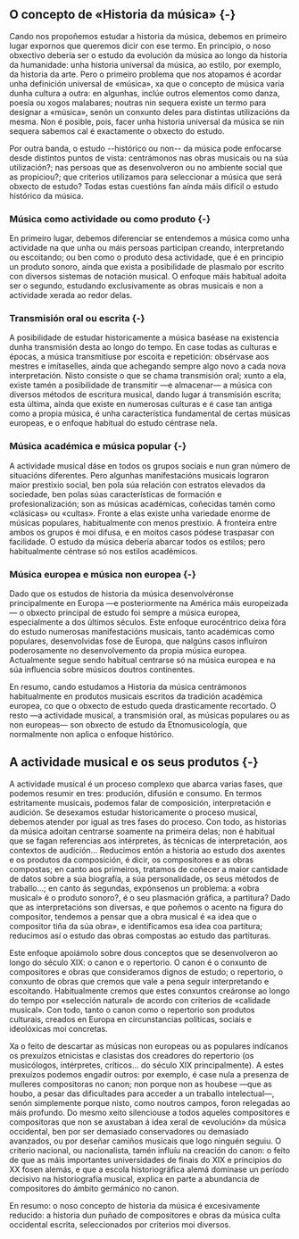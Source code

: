 ## O concepto de «Historia da música» {-}

Cando nos propoñemos estudar a historia da música, debemos en primeiro lugar expornos que queremos dicir con ese termo. En principio, o noso obxectivo debería ser o estudo da evolución da música ao longo da historia da humanidade: unha historia universal da música, ao estilo, por exemplo, da historia da arte. Pero o primeiro problema que nos atopamos é acordar unha definición universal de «música», xa que o concepto de música varía dunha cultura a outra: en algunhas, inclúe outros elementos como danza, poesía ou xogos malabares; noutras nin sequera existe un termo para designar a «música», senón un conxunto deles para distintas utilizacións da mesma. Non é posible, pois, facer unha historia universal da música se nin sequera sabemos cal é exactamente o obxecto do estudo.

Por outra banda, o estudo --histórico ou non-- da música pode enfocarse desde distintos puntos de vista: centrámonos nas obras musicais ou na súa utilización?; nas persoas que as desenvolveron ou no ambiente social que as propiciou?; que criterios utilizamos para seleccionar a música que será obxecto de estudo? Todas estas cuestións fan aínda máis difícil o estudo histórico da música.

### Música como actividade ou como produto {-}

En primeiro lugar, debemos diferenciar se entendemos a música como unha actividade na que unha ou máis persoas participan creando, interpretando ou escoitando; ou ben como o produto desa actividade, que é en principio un produto sonoro, aínda que exista a posibilidade de plasmalo por escrito con diversos sistemas de notación musical. O enfoque máis habitual adoita ser o segundo, estudando exclusivamente as obras musicais e non a actividade xerada ao redor delas. 

### Transmisión oral ou escrita {-}

A posibilidade de estudar historicamente a música baséase na existencia dunha transmisión desta ao longo do tempo. En case todas as culturas e épocas, a música transmitiuse por escoita e repetición: obsérvase aos mestres e imítaselles, aínda que achegando sempre algo novo a cada nova interpretación. Nisto consiste o que se chama transmisión oral; xunto a ela, existe tamén a posibilidade de transmitir —e almacenar— a música con diversos métodos de escritura musical, dando lugar á transmisión escrita; esta última, aínda que existe en numerosas culturas e é case tan antiga como a propia música, é unha característica fundamental de certas músicas europeas, e o enfoque habitual do estudo céntrase nela.

### Música académica e música popular {-}

A actividade musical dáse en todos os grupos sociais e nun gran número de situacións diferentes. Pero algunhas manifestacións musicais lograron maior prestixio social, ben pola súa relación con estratos elevados da sociedade, ben polas súas características de formación e profesionalización; son as músicas académicas, coñecidas tamén como «clásicas» ou «cultas». Fronte a elas existe unha variedade enorme de músicas populares, habitualmente con menos prestixio. A fronteira entre ambos os grupos é moi difusa, e en moitos casos pódese traspasar con facilidade. O estudo da música debería abarcar todos os estilos; pero habitualmente céntrase só nos estilos académicos.

### Música europea e música non europea {-}

Dado que os estudos de historia da música desenvolvéronse principalmente en Europa —e posteriormente na América máis  europeizada— o obxecto principal de estudo foi sempre a música europea, especialmente a dos últimos séculos. Este enfoque  eurocéntrico deixa fóra do estudo numerosas manifestacións musicais, tanto académicas como populares, desenvolvidas fose de Europa, que nalgúns casos influíron poderosamente no desenvolvemento da propia música europea. Actualmente segue sendo habitual centrarse só na música europea e na súa influencia sobre músicos doutros continentes.

En resumo, cando estudamos a Historia da música centrámonos habitualmente en produtos musicais escritos da tradición académica europea, co que o obxecto de estudo queda drasticamente recortado. O resto —a actividade musical, a transmisión oral, as músicas populares ou as non europeas— son obxecto de estudo da  Etnomusicología, que normalmente non aplica o enfoque histórico.

## A actividade musical e os seus produtos {-}

A actividade musical é un proceso complexo que abarca varias fases, que podemos resumir en tres: produción, difusión e consumo. En termos estritamente musicais, podemos falar de composición, interpretación e audición. Se desexamos estudar historicamente o proceso musical, debemos atender por igual as tres fases do proceso. Con todo, as historias da música adoitan centrarse soamente na primeira delas; non é habitual que se fagan referencias aos intérpretes, ás técnicas de interpretación, aos contextos de audición… Reducimos entón a historia ao estudo dos axentes e os produtos da composición, é dicir, os compositores e as obras compostas; en canto aos primeiros, tratamos de coñecer a maior cantidade de datos sobre a súa biografía, a súa personalidade, os seus métodos de traballo…; en canto ás segundas, expónsenos un problema: a «obra musical» é o produto sonoro?, é o seu  plasmación gráfica, a partitura? Dado que as interpretacións son diversas, e que poñemos o acento na figura do compositor, tendemos a pensar que a obra musical é «a idea que o compositor tiña da súa obra», e identificamos esa idea coa partitura; reducimos así o estudo das obras compostas ao estudo das partituras.

Este enfoque apoiámolo sobre dous conceptos que se desenvolveron ao longo do século XIX: o canon e o repertorio. O canon é o conxunto de compositores e obras que consideramos dignos de estudo; o repertorio, o conxunto de obras que cremos que vale a pena seguir interpretando e escoitando. Habitualmente cremos que estes conxuntos creáronse ao longo do tempo por «selección natural» de acordo con criterios de «calidade musical». Con todo, tanto o canon como o repertorio son produtos culturais, creados en Europa en circunstancias políticas, sociais e ideolóxicas moi concretas.

Xa o feito de descartar as músicas non europeas ou as populares indícanos os prexuízos  etnicistas e  clasistas dos creadores do repertorio (os  musicólogos, intérpretes, críticos… do século XIX principalmente). A estes prexuízos podemos engadir outros: por exemplo, é case nula a presenza de mulleres compositoras no canon; non porque non as houbese —que as houbo, a pesar das dificultades para acceder a un traballo intelectual—, senón simplemente porque nisto, como noutros campos, foron relegadas ao máis profundo. Do mesmo xeito silenciouse a todos aqueles compositores e compositoras que non se axustaban á idea xeral de «evolución» da música occidental, ben por ser demasiado conservadores ou demasiado avanzados, ou por deseñar camiños musicais que logo ninguén seguiu. O criterio nacional, ou nacionalista, tamén influíu na creación do canon: o feito de que as máis importantes universidades de finais do  XIX e principios do  XX fosen alemás, e que a escola  historiográfica alemá dominase un período decisivo na  historiografía musical, explica en parte a abundancia de compositores do ámbito  germánico no canon.

En resumo: o noso concepto de historia da música é excesivamente reducido: a historia dun puñado de compositores e obras da música culta occidental escrita, seleccionados por criterios moi diversos.
